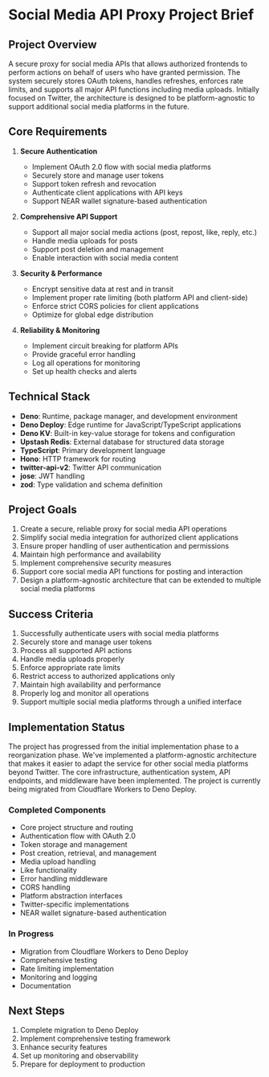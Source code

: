 # Social Media API Proxy Project Brief

## Project Overview
A secure proxy for social media APIs that allows authorized frontends to perform actions on behalf of users who have granted permission. The system securely stores OAuth tokens, handles refreshes, enforces rate limits, and supports all major API functions including media uploads. Initially focused on Twitter, the architecture is designed to be platform-agnostic to support additional social media platforms in the future.

## Core Requirements

1. **Secure Authentication**
   - Implement OAuth 2.0 flow with social media platforms
   - Securely store and manage user tokens
   - Support token refresh and revocation
   - Authenticate client applications with API keys
   - Support NEAR wallet signature-based authentication

2. **Comprehensive API Support**
   - Support all major social media actions (post, repost, like, reply, etc.)
   - Handle media uploads for posts
   - Support post deletion and management
   - Enable interaction with social media content

3. **Security & Performance**
   - Encrypt sensitive data at rest and in transit
   - Implement proper rate limiting (both platform API and client-side)
   - Enforce strict CORS policies for client applications
   - Optimize for global edge distribution

4. **Reliability & Monitoring**
   - Implement circuit breaking for platform APIs
   - Provide graceful error handling
   - Log all operations for monitoring
   - Set up health checks and alerts

## Technical Stack

- **Deno**: Runtime, package manager, and development environment
- **Deno Deploy**: Edge runtime for JavaScript/TypeScript applications
- **Deno KV**: Built-in key-value storage for tokens and configuration
- **Upstash Redis**: External database for structured data storage
- **TypeScript**: Primary development language
- **Hono**: HTTP framework for routing
- **twitter-api-v2**: Twitter API communication
- **jose**: JWT handling
- **zod**: Type validation and schema definition

## Project Goals

1. Create a secure, reliable proxy for social media API operations
2. Simplify social media integration for authorized client applications
3. Ensure proper handling of user authentication and permissions
4. Maintain high performance and availability
5. Implement comprehensive security measures
6. Support core social media API functions for posting and interaction
7. Design a platform-agnostic architecture that can be extended to multiple social media platforms

## Success Criteria

1. Successfully authenticate users with social media platforms
2. Securely store and manage user tokens
3. Process all supported API actions
4. Handle media uploads properly
5. Enforce appropriate rate limits
6. Restrict access to authorized applications only
7. Maintain high availability and performance
8. Properly log and monitor all operations
9. Support multiple social media platforms through a unified interface

## Implementation Status

The project has progressed from the initial implementation phase to a reorganization phase. We've implemented a platform-agnostic architecture that makes it easier to adapt the service for other social media platforms beyond Twitter. The core infrastructure, authentication system, API endpoints, and middleware have been implemented. The project is currently being migrated from Cloudflare Workers to Deno Deploy.

### Completed Components

- Core project structure and routing
- Authentication flow with OAuth 2.0
- Token storage and management
- Post creation, retrieval, and management
- Media upload handling
- Like functionality
- Error handling middleware
- CORS handling
- Platform abstraction interfaces
- Twitter-specific implementations
- NEAR wallet signature-based authentication

### In Progress

- Migration from Cloudflare Workers to Deno Deploy
- Comprehensive testing
- Rate limiting implementation
- Monitoring and logging
- Documentation

## Next Steps

1. Complete migration to Deno Deploy
2. Implement comprehensive testing framework
3. Enhance security features
4. Set up monitoring and observability
5. Prepare for deployment to production

